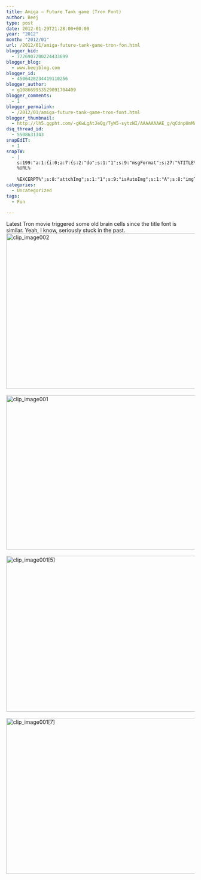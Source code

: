 ```yaml
---
title: Amiga – Future Tank game (Tron Font)
author: Beej
type: post
date: 2012-01-29T21:28:00+00:00
year: "2012"
month: "2012/01"
url: /2012/01/amiga-future-tank-game-tron-fon.html
blogger_bid:
  - 7726907200224433699
blogger_blog:
  - www.beejblog.com
blogger_id:
  - 4506420234419110256
blogger_author:
  - g108669953529091704409
blogger_comments:
  - 1
blogger_permalink:
  - /2012/01/amiga-future-tank-game-tron-font.html
blogger_thumbnail:
  - http://lh5.ggpht.com/-gKwLgAtJeQg/TyW5-sytzNI/AAAAAAAAE_g/qCdnpUmMWls/clip_image002_thumb%25255B4%25255D.jpg?imgmax=800
dsq_thread_id:
  - 5508631343
snapEdIT:
  - 1
snapTW:
  - |
    s:199:"a:1:{i:0;a:7:{s:2:"do";s:1:"1";s:9:"msgFormat";s:27:"%TITLE%
    %URL%
    
    %EXCERPT%";s:8:"attchImg";s:1:"1";s:9:"isAutoImg";s:1:"A";s:8:"imgToUse";s:0:"";s:9:"isAutoURL";s:1:"A";s:8:"urlToUse";s:0:"";}}";
categories:
  - Uncategorized
tags:
  - Fun

---
```

Latest Tron movie triggered some old brain cells since the title font is similar. Yeah, I know, seriously stuck in the past. &#160; [<img style="background-image: none; border-bottom: 0px; border-left: 0px; padding-left: 0px; padding-right: 0px; display: inline; border-top: 0px; border-right: 0px; padding-top: 0px" title="clip_image002" border="0" alt="clip_image002" src="http://lh5.ggpht.com/-gKwLgAtJeQg/TyW5-sytzNI/AAAAAAAAE_g/qCdnpUmMWls/clip_image002_thumb%25255B4%25255D.jpg?imgmax=800" width="514" height="414" />][1]&#160;[<img style="background-image: none; border-bottom: 0px; border-left: 0px; padding-left: 0px; padding-right: 0px; display: inline; border-top: 0px; border-right: 0px; padding-top: 0px" title="clip_image001" border="0" alt="clip_image001" src="http://lh6.ggpht.com/-JuvIUtjHcLA/TyW5_6a50WI/AAAAAAAAE_s/R_qGSlwRjSQ/clip_image001_thumb%25255B3%25255D.jpg?imgmax=800" width="511" height="411" />][2]&#160;[<img style="background-image: none; border-bottom: 0px; border-left: 0px; padding-left: 0px; padding-right: 0px; display: inline; border-top: 0px; border-right: 0px; padding-top: 0px" title="clip_image001[5]" border="0" alt="clip_image001[5]" src="http://lh5.ggpht.com/-NNsQhh-rB30/TyW6Ah2FTHI/AAAAAAAAE_8/Uo9tw-dzAEk/clip_image001%25255B5%25255D_thumb%25255B2%25255D.jpg?imgmax=800" width="516" height="415" />][3]&#160;[<img style="background-image: none; border-bottom: 0px; border-left: 0px; padding-left: 0px; padding-right: 0px; display: inline; border-top: 0px; border-right: 0px; padding-top: 0px" title="clip_image001[7]" border="0" alt="clip_image001[7]" src="http://lh4.ggpht.com/-OmxnHpxlLiU/TyW6BzN7x7I/AAAAAAAAFAM/vzWovC-CtS0/clip_image001%25255B7%25255D_thumb%25255B4%25255D.jpg?imgmax=800" width="510" height="415" />][4]

 [1]: http://lh4.ggpht.com/-ERmjFuDNEH4/TyW5-MFGKLI/AAAAAAAAE_Y/kRZgcHFra4Q/s1600-h/clip_image002%25255B7%25255D.jpg
 [2]: http://lh6.ggpht.com/-CS2q9WRRPs0/TyW5_X2XzPI/AAAAAAAAE_k/ba6C4pun9y4/s1600-h/clip_image001%25255B10%25255D.jpg
 [3]: http://lh4.ggpht.com/-XSIS_WnImoA/TyW6AVetxgI/AAAAAAAAE_0/mCVCPzHrLfs/s1600-h/clip_image001%25255B5%25255D%25255B4%25255D.jpg
 [4]: http://lh5.ggpht.com/-ZNq4ACeb-5E/TyW6BMZnujI/AAAAAAAAFAI/8TZD4yk9F1Q/s1600-h/clip_image001%25255B7%25255D%25255B6%25255D.jpg